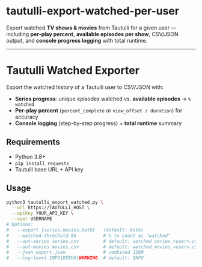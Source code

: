 # tautulli-export-watched-per-user
Export watched **TV shows & movies** from Tautulli for a given user — including **per-play percent**, **available episodes per show**, CSV/JSON output, and **console progress logging** with total runtime.

---

# Tautulli Watched Exporter

Export the watched history of a Tautulli user to CSV/JSON with:
- **Series progress**: unique episodes watched vs. **available episodes** → `% watched`
- **Per-play percent** (`percent_complete` or `view_offset / duration`) for accuracy
- **Console logging** (step-by-step progress) + **total runtime** summary

## Requirements
- Python 3.8+
- `pip install requests`
- Tautulli base URL + API key

## Usage
```bash
python3 tautulli_export_watched.py \
  --url https://TAUTULLI_HOST \
  --apikey YOUR_API_KEY \
  --user USERNAME
# Options:
#   --export {series,movies,both}   (default: both)
#   --watched-threshold 85          # % to count as "watched"
#   --out-series series.csv         # default: watched_series_<user>.csv
#   --out-movies movies.csv         # default: watched_movies_<user>.csv
#   --json export.json              # combined JSON
#   --log-level INFO|DEBUG|WARNING  # default: INFO
